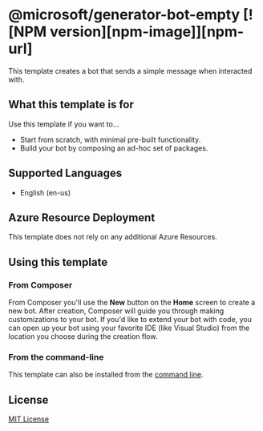 # @microsoft/generator-bot-empty [![NPM version][npm-image]][npm-url]

This template creates a bot that sends a simple message when interacted with.

## What this template is for

Use this template if you want to...

- Start from scratch, with minimal pre-built functionality.
- Build your bot by composing an ad-hoc set of packages.

## Supported Languages

- English (en-us)

## Azure Resource Deployment

This template does not rely on any additional Azure Resources.

## Using this template

### From Composer

From Composer you'll use the **New** button on the **Home** screen to create a new bot. After creation, Composer will guide you through making customizations to your bot. If you'd like to extend your bot with code, you can open up your bot using your favorite IDE (like Visual Studio) from the location you choose during the creation flow.

### From the command-line

This template can also be installed from the [command line](https://github.com/microsoft/botframework-components/blob/main/generators/command-line-instructions).

## License

[MIT License](https://github.com/microsoft/botframework-components/blob/main/LICENSE)
